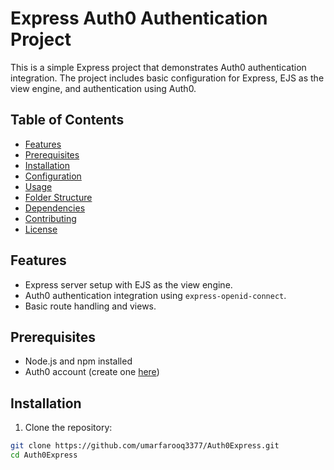 # Express Auth0 Authentication Project

This is a simple Express project that demonstrates Auth0 authentication integration. The project includes basic configuration for Express, EJS as the view engine, and authentication using Auth0.

## Table of Contents

- [Features](#features)
- [Prerequisites](#prerequisites)
- [Installation](#installation)
- [Configuration](#configuration)
- [Usage](#usage)
- [Folder Structure](#folder-structure)
- [Dependencies](#dependencies)
- [Contributing](#contributing)
- [License](#license)

## Features

- Express server setup with EJS as the view engine.
- Auth0 authentication integration using `express-openid-connect`.
- Basic route handling and views.

## Prerequisites

- Node.js and npm installed
- Auth0 account (create one [here](https://auth0.com/))

## Installation

1. Clone the repository:

```bash
git clone https://github.com/umarfarooq3377/Auth0Express.git
cd Auth0Express
